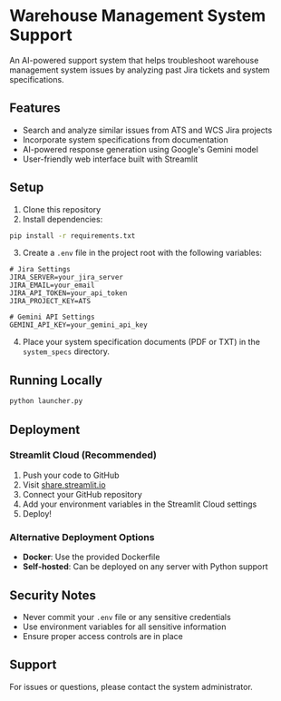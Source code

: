 # Warehouse Management System Support

An AI-powered support system that helps troubleshoot warehouse management system issues by analyzing past Jira tickets and system specifications.

## Features

- Search and analyze similar issues from ATS and WCS Jira projects
- Incorporate system specifications from documentation
- AI-powered response generation using Google's Gemini model
- User-friendly web interface built with Streamlit

## Setup

1. Clone this repository
2. Install dependencies:
```bash
pip install -r requirements.txt
```

3. Create a `.env` file in the project root with the following variables:
```
# Jira Settings
JIRA_SERVER=your_jira_server
JIRA_EMAIL=your_email
JIRA_API_TOKEN=your_api_token
JIRA_PROJECT_KEY=ATS

# Gemini API Settings
GEMINI_API_KEY=your_gemini_api_key
```

4. Place your system specification documents (PDF or TXT) in the `system_specs` directory.

## Running Locally

```bash
python launcher.py
```

## Deployment

### Streamlit Cloud (Recommended)

1. Push your code to GitHub
2. Visit [share.streamlit.io](https://share.streamlit.io)
3. Connect your GitHub repository
4. Add your environment variables in the Streamlit Cloud settings
5. Deploy!

### Alternative Deployment Options

- **Docker**: Use the provided Dockerfile
- **Self-hosted**: Can be deployed on any server with Python support

## Security Notes

- Never commit your `.env` file or any sensitive credentials
- Use environment variables for all sensitive information
- Ensure proper access controls are in place

## Support

For issues or questions, please contact the system administrator. 